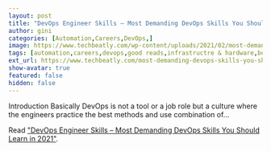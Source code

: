 ```yaml
---
layout: post
title: "DevOps Engineer Skills – Most Demanding DevOps Skills You Should Learn in 2021"
author: gini
categories: [Automation,Careers,DevOps,]
image: https://www.techbeatly.com/wp-content/uploads/2021/02/most-demanding-devops-skills-you-should-learn-techbeatly-1024x683.png
tags: [automation,careers,devops,good reads,infrastructre & hardware,become a devops engineer,devops engineer bootcamp,devops engineer learning path,devops engineer prerequisites,devops engineer skills,devops methods,devops roadmap,devops tools,how to become a devops engineer,how to become decops engineer,most demanding devops skills you should learn in 2021,skills needed for a devops engineer,what are the skills needed for devops engineer,what is devops,who is a devops engineer,]
ext_url: https://www.techbeatly.com/most-demanding-devops-skills-you-should-learn/
show-avatar: true
featured: false
hidden: false
---
```


Introduction Basically DevOps is not a tool or a job role but a culture where the engineers practice the best methods and use combination of...

Read ["DevOps Engineer Skills – Most Demanding DevOps Skills You Should Learn in 2021"](https://www.techbeatly.com/most-demanding-devops-skills-you-should-learn/).